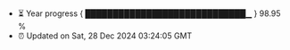 - ⏳ Year progress { █████████████████████████████▁ } 98.95 %
- ⏰ Updated on Sat, 28 Dec 2024 03:24:05 GMT

